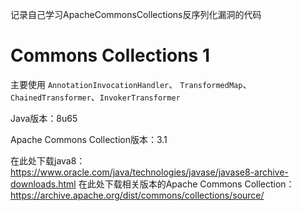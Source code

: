 记录自己学习ApacheCommonsCollections反序列化漏洞的代码

# Commons Collections 1

主要使用 `AnnotationInvocationHandler`、 `TransformedMap`、`ChainedTransformer`、`InvokerTransformer`

Java版本：8u65

Apache Commons Collection版本：3.1

在此处下载java8：https://www.oracle.com/java/technologies/javase/javase8-archive-downloads.html
在此处下载相关版本的Apache Commons Collection：https://archive.apache.org/dist/commons/collections/source/


